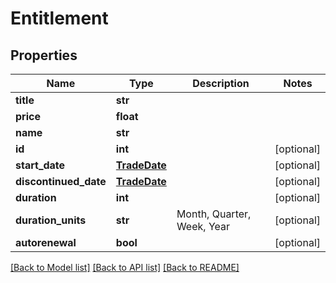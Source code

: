 # Entitlement

## Properties
Name | Type | Description | Notes
------------ | ------------- | ------------- | -------------
**title** | **str** |  | 
**price** | **float** |  | 
**name** | **str** |  | 
**id** | **int** |  | [optional] 
**start_date** | [**TradeDate**](TradeDate.md) |  | [optional] 
**discontinued_date** | [**TradeDate**](TradeDate.md) |  | [optional] 
**duration** | **int** |  | [optional] 
**duration_units** | **str** | Month, Quarter, Week, Year | [optional] 
**autorenewal** | **bool** |  | [optional] 

[[Back to Model list]](../README.md#documentation-for-models) [[Back to API list]](../README.md#documentation-for-api-endpoints) [[Back to README]](../README.md)


